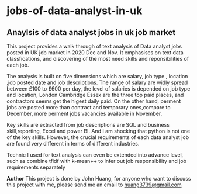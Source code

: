 # jobs-of-data-analyst-in-uk
<h2>Anaylsis of data analyst jobs in uk job market</h2>

<div>
  
<p>This project provides a walk through of text analysis of Data analyst jobs posted in UK job market in 2020 Dec and Nov. It emphasises on text data classfications, and discovering of the most need skills and reponsibilities of each job.


</p>  
</div>

<div><p>The analysis is built on five dimensions which are salary, job type , location ,job posted date and job descriptions. The range of salary are widly spread between £100 to £600 per day, the level of salaries is depended on job type and location, London Cambridge Essex are the three top paid places, and contractors seems get the higest daily paid. On the other hand, perment jobs are posted more than contract and temporary ones,compare to December, more perment jobs vacancies available in November.

Key skills are extracted from job descriptions are SQL and business skill,reporting, Excel and power BI. And I am shocking that python is not one of the key skills. However, the crucial requirements of each data analyst job are found very different in terms of different industries.

Technic I used for text analysis can even be extended into advance level, such as combine tfidf with k-mean++ to infer out job responsibility and job requirements separately 
</p></div>

**Author**
This project is done by John Huang, for anyone who want to discuss this project with me, please send me an email to huang3739@gmail.com
